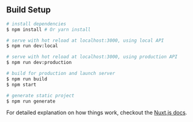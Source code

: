 ## Build Setup

``` bash
# install dependencies
$ npm install # Or yarn install

# serve with hot reload at localhost:3000, using local API
$ npm run dev:local

# serve with hot reload at localhost:3000, using production API
$ npm run dev:production

# build for production and launch server
$ npm run build
$ npm start

# generate static project
$ npm run generate
```

For detailed explanation on how things work, checkout the [Nuxt.js docs](https://github.com/nuxt/nuxt.js).
